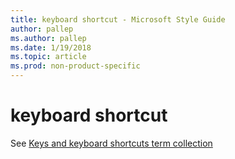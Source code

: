 ```yaml
---
title: keyboard shortcut - Microsoft Style Guide
author: pallep
ms.author: pallep
ms.date: 1/19/2018
ms.topic: article
ms.prod: non-product-specific
---
```


# keyboard shortcut

See [Keys and keyboard shortcuts term collection](/style-guide/a-z-word-list-term-collections/term-collections/keys-keyboard-shortcuts)
